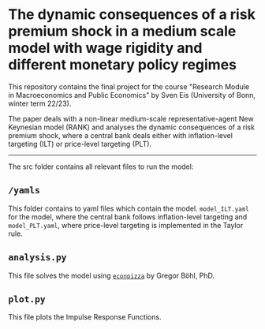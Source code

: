 # The dynamic consequences of a risk premium shock in a medium scale model with wage rigidity and different monetary policy regimes

This repository contains the final project for the course "Research Module in Macroeconomics and Public Economics" by Sven Eis (University of Bonn, winter term 22/23).

The paper deals with a non-linear medium-scale representative-agent New Keynesian model (RANK) and analyses the dynamic consequences of a risk premium shock, where a central bank deals either with inflation-level targeting (ILT) or price-level targeting (PLT).

---

The src folder contains all relevant files to run the model:

## `/yamls`
This folder contains to yaml files which contain the model. `model_ILT.yaml` for the model, where the central bank follows inflation-level targeting and `model_PLT.yaml`, where price-level targeting is implemented in the Taylor rule.

## `analysis.py`
This file solves the model using [`econpizza`](https://github.com/gboehl/econpizza) by Gregor Böhl, PhD.

## `plot.py`
This file plots the Impulse Response Functions.
